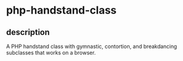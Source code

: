 # php-handstand-class

## description

A PHP handstand class with gymnastic, contortion, and breakdancing subclasses that works on a browser.